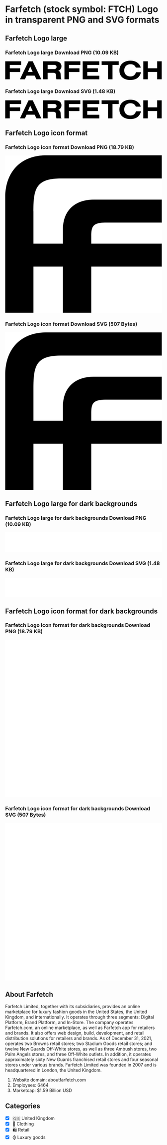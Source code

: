 # Farfetch (stock symbol: FTCH) Logo in transparent PNG and SVG formats

## Farfetch Logo large

### Farfetch Logo large Download PNG (10.09 KB)

![Farfetch Logo large Download PNG (10.09 KB)](/img/orig/FTCH_BIG-0df9a752.png)

### Farfetch Logo large Download SVG (1.48 KB)

![Farfetch Logo large Download SVG (1.48 KB)](/img/orig/FTCH_BIG-ba5241fd.svg)

## Farfetch Logo icon format

### Farfetch Logo icon format Download PNG (18.79 KB)

![Farfetch Logo icon format Download PNG (18.79 KB)](/img/orig/FTCH-eae060de.png)

### Farfetch Logo icon format Download SVG (507 Bytes)

![Farfetch Logo icon format Download SVG (507 Bytes)](/img/orig/FTCH-09887306.svg)

## Farfetch Logo large for dark backgrounds

### Farfetch Logo large for dark backgrounds Download PNG (10.09 KB)

![Farfetch Logo large for dark backgrounds Download PNG (10.09 KB)](/img/orig/FTCH_BIG.D-1f41bc4e.png)

### Farfetch Logo large for dark backgrounds Download SVG (1.48 KB)

![Farfetch Logo large for dark backgrounds Download SVG (1.48 KB)](/img/orig/FTCH_BIG.D-b08cd2c0.svg)

## Farfetch Logo icon format for dark backgrounds

### Farfetch Logo icon format for dark backgrounds Download PNG (18.79 KB)

![Farfetch Logo icon format for dark backgrounds Download PNG (18.79 KB)](/img/orig/FTCH.D-da8fc215.png)

### Farfetch Logo icon format for dark backgrounds Download SVG (507 Bytes)

![Farfetch Logo icon format for dark backgrounds Download SVG (507 Bytes)](/img/orig/FTCH.D-b61f2628.svg)

## About Farfetch

Farfetch Limited, together with its subsidiaries, provides an online marketplace for luxury fashion goods in the United States, the United Kingdom, and internationally. It operates through three segments: Digital Platform, Brand Platform, and In-Store. The company operates Farfetch.com, an online marketplace, as well as Farfetch app for retailers and brands. It also offers web design, build, development, and retail distribution solutions for retailers and brands. As of December 31, 2021, operates two Browns retail stores; two Stadium Goods retail stores; and twelve New Guards Off-White stores, as well as three Ambush stores, two Palm Angels stores, and three Off-White outlets. In addition, it operates approximately sixty New Guards franchised retail stores and four seasonal stores under various brands. Farfetch Limited was founded in 2007 and is headquartered in London, the United Kingdom.

1. Website domain: aboutfarfetch.com
2. Employees: 6464
3. Marketcap: $1.59 Billion USD


## Categories
- [x] 🇬🇧 United Kingdom
- [x] 👚 Clothing
- [x] 🛍️ Retail
- [x] ⌚ Luxury goods
